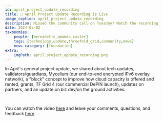 ```yaml
---
id: april_project_update_recording
title: 🍿 April Project Update Recording is Live
image_caption: april_project_update_recording
description: Missed the community call on Tuesday? Watch the recording with discussions and updates from tech to biz dev. 
date: 2024-05-02
taxonomies:
    people: [bernadette_amanda_caster]
    tags: [technology,update,threefold_grid,community,news]
    news-category: [foundation]
extra:
    imgPath: april_project_update_recording.png
---
```


In April's general project update, we shared about tech updates, validators/guardians, Mycelium (our end-to-end encrypted IPv6 overlay network), a "block" concept to improve how cloud capacity is offered and rented, grants, TF Grid 4 (our commercial DePIN launch), updates on partners, and an update on biz dev/on the ground activities.

<br/>

You can watch the video [here](https://youtu.be/_ngBQ7HSwvE?si=pTVmaQBm9eZ5lrsG) and leave your comments, questions, and feedback [here](https://forum.threefold.io/t/april-30-2024-project-update-recording/4323).
